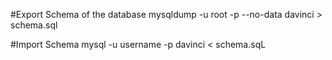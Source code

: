 #Export Schema of the database
mysqldump -u root -p --no-data davinci > schema.sql

#Import Schema
mysql -u username -p davinci < schema.sqL
